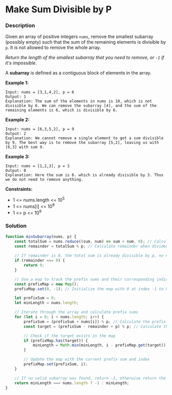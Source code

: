# Make Sum Divisible by P

### Description

Given an array of positive integers `nums`, remove the smallest subarray (possibly empty) such that the sum of the remaining elements is divisible by `p`. It is not allowed to remove the whole array.

*Return the length of the smallest subarray that you need to remove, or `-1` if it's impossible.*

A **subarray** is defined as a contiguous block of elements in the array.

 

**Example 1:**
```
Input: nums = [3,1,4,2], p = 6
Output: 1
Explanation: The sum of the elements in nums is 10, which is not divisible by 6. We can remove the subarray [4], and the sum of the remaining elements is 6, which is divisible by 6.
```

**Example 2:**
```
Input: nums = [6,3,5,2], p = 9
Output: 2
Explanation: We cannot remove a single element to get a sum divisible by 9. The best way is to remove the subarray [5,2], leaving us with [6,3] with sum 9.
```

**Example 3:**
```
Input: nums = [1,2,3], p = 3
Output: 0
Explanation: Here the sum is 6. which is already divisible by 3. Thus we do not need to remove anything.
 ```

**Constraints:**

- 1 <= nums.length <= 10<sup>5</sup>
- 1 <= nums[i] <= 10<sup>9</sup>
- 1 <= p <= 10<sup>9</sup>

### Solution

```javascript
function minSubarray(nums, p) {
    const totalSum = nums.reduce((sum, num) => sum + num, 0); // Calculate total sum of the array
    const remainder = totalSum % p; // Calculate remainder when divided by p
    
    // If remainder is 0, the total sum is already divisible by p, no need to remove any subarray
    if (remainder === 0) {
        return 0;
    }

    // Use a map to track the prefix sums and their corresponding indices
    const prefixMap = new Map();
    prefixMap.set(0, -1); // Initialize the map with 0 at index -1 to handle edge cases

    let prefixSum = 0;
    let minLength = nums.length;

    // Iterate through the array and calculate prefix sums
    for (let i = 0; i < nums.length; i++) {
        prefixSum = (prefixSum + nums[i]) % p; // Calculate the prefix sum modulo p
        const target = (prefixSum - remainder + p) % p; // Calculate the target we want to find in the map

        // Check if the target exists in the map
        if (prefixMap.has(target)) {
            minLength = Math.min(minLength, i - prefixMap.get(target)); // Update the minimum length
        }

        // Update the map with the current prefix sum and index
        prefixMap.set(prefixSum, i);
    }

    // If no valid subarray was found, return -1, otherwise return the minimum length
    return minLength === nums.length ? -1 : minLength;
}
```
